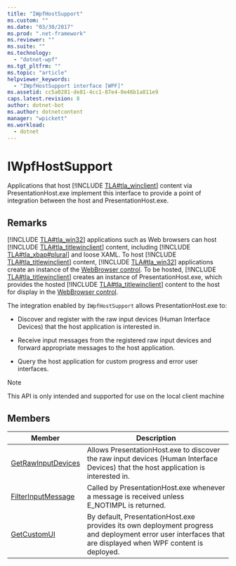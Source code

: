 ```yaml
---
title: "IWpfHostSupport"
ms.custom: ""
ms.date: "03/30/2017"
ms.prod: ".net-framework"
ms.reviewer: ""
ms.suite: ""
ms.technology: 
  - "dotnet-wpf"
ms.tgt_pltfrm: ""
ms.topic: "article"
helpviewer_keywords: 
  - "IWpfHostSupport interface [WPF]"
ms.assetid: cc5a0281-de81-4cc1-87e4-0e46b1a811e9
caps.latest.revision: 8
author: dotnet-bot
ms.author: dotnetcontent
manager: "wpickett"
ms.workload: 
  - dotnet
---
```

# IWpfHostSupport
Applications that host [!INCLUDE [TLA#tla_winclient](../../../../includes/tlasharptla-winclient-md.md)] content via PresentationHost.exe implement this interface to provide a point of integration between the host and PresentationHost.exe.  

## Remarks  
 [!INCLUDE [TLA#tla_win32](../../../../includes/tlasharptla-win32-md.md)] applications such as Web browsers can host [!INCLUDE [TLA#tla_titlewinclient](../../../../includes/tlasharptla-titlewinclient-md.md)] content, including [!INCLUDE [TLA#tla_xbap#plural](../../../../includes/tlasharptla-xbapsharpplural-md.md)] and loose XAML. To host [!INCLUDE [TLA#tla_titlewinclient](../../../../includes/tlasharptla-titlewinclient-md.md)] content, [!INCLUDE [TLA#tla_win32](../../../../includes/tlasharptla-win32-md.md)] applications create an instance of the [WebBrowser control](http://go.microsoft.com/fwlink/?LinkId=97911). To be hosted, [!INCLUDE [TLA#tla_titlewinclient](../../../../includes/tlasharptla-titlewinclient-md.md)] creates an instance of PresentationHost.exe, which provides the hosted [!INCLUDE [TLA#tla_titlewinclient](../../../../includes/tlasharptla-titlewinclient-md.md)] content to the host for display in the [WebBrowser control](http://go.microsoft.com/fwlink/?LinkId=97911).  

 The integration enabled by `IWpfHostSupport` allows PresentationHost.exe to:  

-   Discover and register with the raw input devices (Human Interface Devices) that the host application is interested in.  

-   Receive input messages from the registered raw input devices and forward appropriate messages to the host application.  

-   Query the host application for custom progress and error user interfaces.  

> [!NOTE]
>  This API is only intended and supported for use on the local client machine  

## Members  


|                                           Member                                           |                                                                         Description                                                                         |
|--------------------------------------------------------------------------------------------|-------------------------------------------------------------------------------------------------------------------------------------------------------------|
| [GetRawInputDevices](../../../../docs/framework/wpf/app-development/getrawinputdevices.md) |             Allows PresentationHost.exe to discover the raw input devices (Human Interface Devices) that the host application is interested in.             |
| [FilterInputMessage](../../../../docs/framework/wpf/app-development/filterinputmessage.md) |                                 Called by PresentationHost.exe whenever a message is received unless E_NOTIMPL is returned.                                 |
|        [GetCustomUI](../../../../docs/framework/wpf/app-development/getcustomui.md)        | By default, PresentationHost.exe provides its own deployment progress and deployment error user interfaces that are displayed when WPF content is deployed. |

